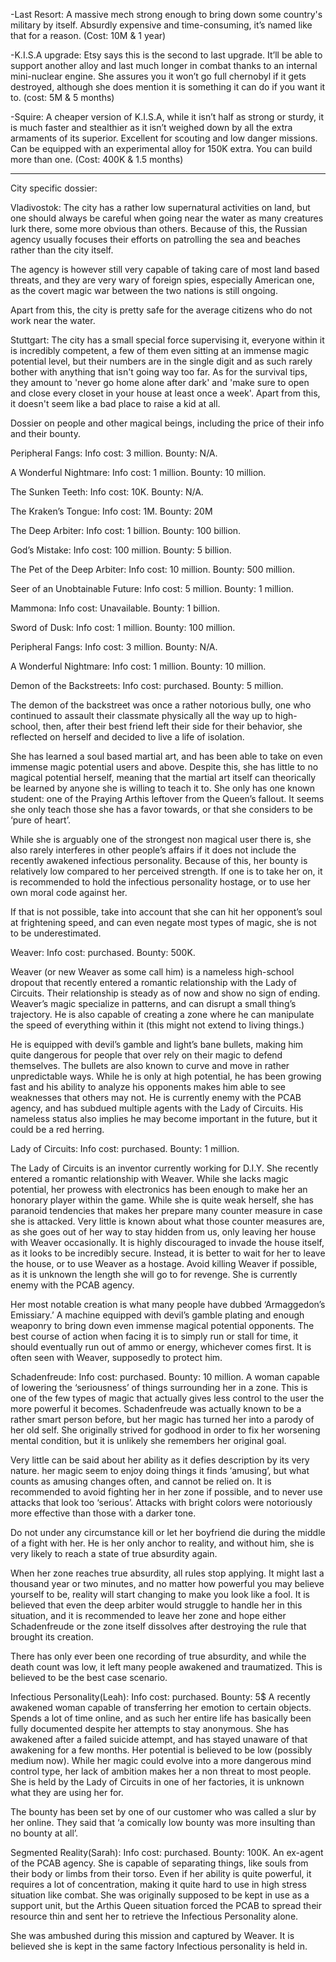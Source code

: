 -Last Resort: A massive mech strong enough to bring down some country's military by itself. Absurdly expensive and time-consuming, it’s named like that for a reason. (Cost: 10M & 1 year)

-K.I.S.A upgrade: Etsy says this is the second to last upgrade. It’ll be able to support another alloy and last much longer in combat thanks to an internal mini-nuclear engine. She assures you it won’t go full chernobyl if it gets destroyed, although she does mention it is something it can do if you want it to. (cost: 5M & 5 months)

-Squire: A cheaper version of K.I.S.A, while it isn’t half as strong or sturdy, it is much faster and stealthier as it isn’t weighed down by all the extra armaments of its superior. Excellent for scouting and low danger missions. Can be equipped with an experimental alloy for 150K extra. You can build more than one. (Cost: 400K & 1.5 months)

---
City specific dossier:

Vladivostok:
The city has a rather low supernatural activities on land, but one should always be careful when going near the water as many creatures lurk there, some more obvious than others. Because of this, the Russian agency usually focuses their efforts on patrolling the sea and beaches rather than the city itself.

The agency is however still very capable of taking care of most land based threats, and they are very wary of foreign spies, especially American one, as the covert magic war between the two nations is still ongoing.

Apart from this, the city is pretty safe for the average citizens who do not work near the water.

Stuttgart:
The city has a small special force supervising it, everyone within it is incredibly competent, a few of them even sitting at an immense magic potential level, but their numbers are in the single digit and as such rarely bother with anything that isn't going way too far. As for the survival tips, they amount to 'never go home alone after dark' and 'make sure to open and close every closet in your house at least once a week'. Apart from this, it doesn't seem like a bad place to raise a kid at all.

Dossier on people and other magical beings, including the price of their info and their bounty.

Peripheral Fangs:
Info cost: 3 million. Bounty: N/A.

A Wonderful Nightmare:
Info cost: 1 million. Bounty: 10 million.

The Sunken Teeth:
Info cost: 10K. Bounty: N/A.

The Kraken’s Tongue:
Info cost: 1M. Bounty: 20M

The Deep Arbiter:
Info cost: 1 billion. Bounty: 100 billion.

God’s Mistake: 
Info cost: 100 million. Bounty: 5 billion.

The Pet of the Deep Arbiter:
Info cost: 10 million. Bounty: 500 million.

Seer of an Unobtainable Future:
Info cost: 5 million. Bounty: 1 million.

Mammona:
Info cost: Unavailable. Bounty: 1 billion.

Sword of Dusk:
Info cost: 1 million. Bounty: 100 million.

Peripheral Fangs:
Info cost: 3 million. Bounty: N/A.

A Wonderful Nightmare:
Info cost: 1 million. Bounty: 10 million.

Demon of the Backstreets:
Info cost: purchased. Bounty: 5 million.

The demon of the backstreet was once a rather notorious bully, one who continued to assault their classmate physically all the way up to high-school, then, after their best friend left their side for their behavior, she reflected on herself and decided to live a life of isolation.

She has learned a soul based martial art, and has been able to take on even immense magic potential users and above. Despite this, she has little to no magical potential herself, meaning that the martial art itself can theorically be learned by anyone she is willing to teach it to. She only has one known student: one of the Praying Arthis leftover from the Queen’s fallout. It seems she only teach those she has a favor towards, or that she considers to be ‘pure of heart’.

While she is arguably one of the strongest non magical user there is, she also rarely interferes in other people’s affairs if it does not include the recently awakened infectious personality. Because of this, her bounty is relatively low compared to her perceived strength. If one is to take her on, it is recommended to hold the infectious personality hostage, or to use her own moral code against her. 

If that is not possible, take into account that she can hit her opponent’s soul at frightening speed, and can even negate most types of magic, she is not to be underestimated.


Weaver:
Info cost: purchased. Bounty: 500K.

Weaver (or new Weaver as some call him) is a nameless high-school dropout that recently entered a romantic relationship with the Lady of Circuits. Their relationship is steady as of now and show no sign of ending. Weaver’s magic specialize in patterns, and can disrupt a small thing’s trajectory. He is also capable of creating a zone where he can manipulate the speed of everything within it (this might not extend to living things.)

He is equipped with devil’s gamble and light’s bane bullets, making him quite dangerous for people that over rely on their magic to defend themselves. The bullets are also known to curve and move in rather unpredictable ways. While he is only at high potential, he has been growing fast and his ability to analyze his opponents makes him able to see weaknesses that others may not. He is currently enemy with the PCAB agency, and has subdued multiple agents with the Lady of Circuits. His nameless status also implies he may become important in the future, but it could be a red herring.

Lady of Circuits:
Info cost: purchased. Bounty: 1 million.

The Lady of Circuits is an inventor currently working for D.I.Y. She recently entered a romantic relationship with Weaver. While she lacks magic potential, her prowess with electronics has been enough to make her an honorary player within the game. While she is quite weak herself, she has paranoid tendencies that makes her prepare many counter measure in case she is attacked. Very little is known about what those counter measures are, as she goes out of her way to stay hidden from us, only leaving her house with Weaver occasionally. It is highly discouraged to invade the house itself, as it looks to be incredibly secure. Instead, it is better to wait for her to leave the house, or to use Weaver as a hostage. Avoid killing Weaver if possible, as it is unknown the length she will go to for revenge. She is currently enemy with the PCAB agency.

Her most notable creation is what many people have dubbed ‘Armaggedon’s Emissiary.’ A machine equipped with devil’s gamble plating and enough weaponry to bring down even immense magical potential opponents. The best course of action when facing it is to simply run or stall for time, it should eventually run out of ammo or energy, whichever comes first. It is often seen with Weaver, supposedly to protect him. 

Schadenfreude:
Info cost: purchased. Bounty: 10 million.
A woman capable of lowering the ‘seriousness’ of things surrounding her in a zone. This is one of the few types of magic that actually gives less control to the user the more powerful it becomes. Schadenfreude was actually known to be a rather smart person before, but her magic has turned her into a parody of her old self. She originally strived for godhood in order to fix her worsening mental condition, but it is unlikely she remembers her original goal.

Very little can be said about her ability as it defies description by its very nature. her magic seem to enjoy doing things it finds ‘amusing’, but what counts as amusing changes often, and cannot be relied on. It is recommended to avoid fighting her in her zone if possible, and to never use attacks that look too ‘serious’. Attacks with bright colors were notoriously more effective than those with a darker tone.

Do not under any circumstance kill or let her boyfriend die during the middle of a fight with her. He is her only anchor to reality, and without him, she is very likely to reach a state of true absurdity again.

When her zone reaches true absurdity, all rules stop applying. It might last a thousand year or two minutes, and no matter how powerful you may believe yourself to be, reality will start changing to make you look like a fool. It is believed that even the deep arbiter would struggle to handle her in this situation, and it is recommended to leave her zone and hope either Schadenfreude or the zone itself dissolves after destroying the rule that brought its creation.

There has only ever been one recording of true absurdity, and while the death count was low, it left many people awakened and traumatized. This is believed to be the best case scenario.

Infectious Personality(Leah):
Info cost: purchased. Bounty: 5$
A recently awakened woman capable of transferring her emotion to certain objects. Spends a lot of time online, and as such her entire life has basically been fully documented despite her attempts to stay anonymous. She has awakened after a failed suicide attempt, and has stayed unaware of that awakening for a few months. Her potential is believed to be low (possibly medium now). While her magic could evolve into a more dangerous mind control type, her lack of ambition makes her a non threat to most people. She is held by the Lady of Circuits in one of her factories, it is unknown what they are using her for.

The bounty has been set by one of our customer who was called a slur by her online. They said that ‘a comically low bounty was more insulting than no bounty at all’.

Segmented Reality(Sarah):
Info cost: purchased. Bounty: 100K.
An ex-agent of the PCAB agency. She is capable of separating things, like souls from their body or limbs from their torso. Even if her ability is quite powerful, it requires a lot of concentration, making it quite hard to use in high stress situation like combat. She was originally supposed to be kept in use as a support unit, but the Arthis Queen situation forced the PCAB to spread their resource thin and sent her to retrieve the Infectious Personality alone.

She was ambushed during this mission and captured by Weaver. It is believed she is kept in the same factory Infectious personality is held in.
